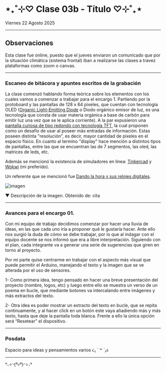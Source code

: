 # ⋆₊˚⊹♡ Clase 03b - Título ♡⊹˚₊⋆

Viernes 22 Agosto 2025

***

## Observaciones

Esta clase fue online, puesto que el jueves enviaron un comunicado que por la situación climática (sistema frontal) iban a realizarse las clases a travez plataformas como zoom o canvas.

***

### Escaneo de bitácora y apuntes escritos de la grabación

La clase comenzó hablando forma teórica sobre los elementos con los cuales vamos a comenzar a trabajar para el encargo 1. Partiendo por la protoboard y las pantallas de 128 x 64 pixeles, que cuentan con tecnología OLED ([Organic Light-Emitting Diode](https://sensorkit.arduino.cc/sensorkit/module/lessons/lesson/10-the-oled-screen) o Diodo orgánico emisor de luz, es una tecnología que consta de usar materia orgánica a base de carbón para emitir luz una vez que se le aplica corriente). A la par expusieron una [pantalla curiosa de tipo redondo con tecnología TFT](https://es.aliexpress.com/item/1005004481969638.html), la cual proponen como un desafío de usar al poseer más entradas de información. Estas poseen distinta "resolución", es decir, mayor cantidad de pixeles en el espacio físico. En cuanto al termino "display" hace mención a distintos tipos de pantallas, entre las que se encuentran las de 7 segmentos, las oled, las matrices de leds, etc.

Además se mencionó la existencia de simuladores en línea: [Tinkercad](https://www.tinkercad.com/) y [Wokwi](https://wokwi.com/) (mi preferido).

Un referente que se mencionó fue [Dando la hora y sus relojes digitales](https://www.dandolahora.cl/products/prototipo-el-numero-uno-el-primer-reloj-digital-en-la-historia-de-chile).





![imagen](./archivos/.)

▼ Descripción de la imagen. Obtenido de: cita

***

### Avances para el encargo 01.

Con mi equipo de trabajo decidimos comenzar por hacer una lluvia de ideas, en las que cada uno iría a proponer qué le gustaría hacer. Ante ello nos surgió la duda de cómo se debe trabajar, por lo que al indagar con el equipo docente se nos informó que era a libre interpretación.
Siguiendo con el plan, cada integrante va a generar una serie de sugerencias que giren en torno al proyecto. 

Por mi parte quise centrarme en trabajar con el aspecto más visual que puede permitir el Arduino, manejando el texto y la imagen que se ve alterada por el uso de sensores.

1- Como primera idea, tengo pensado en hacer una breve presentación del proyecto (nombre, logos, etc) y luego entre ello se muestra un verso de un poema en bucle, que mediante botones va intercalando entre imágenes y más extractos del texto.

2- Otra idea es poder mostrar un extracto del texto en bucle, que se repita continuamente, y al hacer click en un botón este vaya añadiendo más y más texto, hasta que deje la pantalla toda blanca. Frente a ello la única opción será “Resetear” el dispositivo.

***

### Posdata

Espacio para ideas y pensamientos varios ૮₍ ´ ꒳ `₎ა

***

°˖✧◝(⁰▿⁰)◜✧˖°
